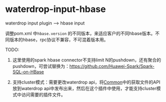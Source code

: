 # waterdrop-input-hbase
waterdrop input plugin --> hbase input

调整pom.xml 中`hbase.version` 的不同版本，来适应客户的不同hbase版本。不同版本的hbase，rpc协议不兼容，不可混着版本用。

TODO:

1. 这里使用的spark hbase connector不支持limit N的pushdown，还有聚合的pushdown，可尝试替换为：https://github.com/Huawei-Spark/Spark-SQL-on-HBase

2. 支持cluster模式：需要更改waterdrop api，将[Common](https://github.com/InterestingLab/waterdrop/blob/master/waterdrop-core/src/main/scala/io/github/interestinglab/waterdrop/config/Common.scala)中的获取文件的API放到waterdrop api中发布出来，然后在这个插件中使用，才能支持cluster模式中访问需要的插件文件。
